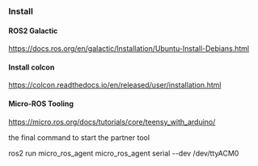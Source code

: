 ### Install
#### ROS2 Galactic
https://docs.ros.org/en/galactic/Installation/Ubuntu-Install-Debians.html
#### Install colcon
https://colcon.readthedocs.io/en/released/user/installation.html
#### Micro-ROS Tooling
https://micro.ros.org/docs/tutorials/core/teensy_with_arduino/


the final command to start the partner tool

ros2 run micro_ros_agent micro_ros_agent serial --dev /dev/ttyACM0
